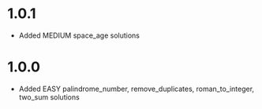# 1.0.1

- Added MEDIUM space_age solutions

# 1.0.0

- Added EASY palindrome_number, remove_duplicates, roman_to_integer, two_sum solutions
